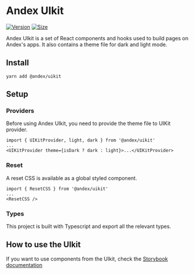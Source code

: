 # Andex UIkit

[![Version](https://img.shields.io/npm/v/@andex/uikit)](https://www.npmjs.com/package/@andex/uikit) [![Size](https://img.shields.io/bundlephobia/min/@andex/uikit)](https://www.npmjs.com/package/@andex/uikit)

Andex UIkit is a set of React components and hooks used to build pages on Andex's apps. It also contains a theme file for dark and light mode.

## Install

`yarn add @andex/uikit`


## Setup

### Providers

Before using Andex UIkit, you need to provide the theme file to UIKit provider.

```
import { UIKitProvider, light, dark } from '@andex/uikit'
...
<UIKitProvider theme={isDark ? dark : light}>...</UIKitProvider>
```

### Reset

A reset CSS is available as a global styled component.

```
import { ResetCSS } from '@andex/uikit'
...
<ResetCSS />
```

### Types

This project is built with Typescript and export all the relevant types.

## How to use the UIkit

If you want to use components from the UIkit, check the [Storybook documentation](https://andex.github.io/andex-uikit/)
